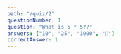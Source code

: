 ```yaml
---
path: "/quiz/2"
questionNumber: 1
question: "What is 5 * 5??"
answers: ["10", "25", "1000", "💯"]
correctAnswer: 1
---
```

